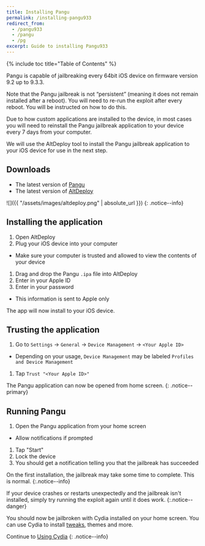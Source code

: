 ```yaml
---
title: Installing Pangu
permalink: /installing-pangu933
redirect_from:
  - /pangu933
  - /pangu
  - /pg
excerpt: Guide to installing Pangu933
---
```


{% include toc title="Table of Contents" %}

Pangu is capable of jailbreaking every 64bit iOS device on firmware version 9.2 up to 9.3.3.

Note that the Pangu jailbreak is not “persistent” (meaning it does not remain installed after a reboot). You will need to re-run the exploit after every reboot. You will be instructed on how to do this.

Due to how custom applications are installed to the device, in most cases you will need to reinstall the Pangu jailbreak application to your device every 7 days from your computer.

We will use the AltDeploy tool to install the Pangu jailbreak application to your iOS device for use in the next step.

## Downloads

- The latest version of [Pangu](http://en.pangu.io/help.html)
- The latest version of [AltDeploy](https://github.com/pixelomer/AltDeploy/releases)

![]({{ "/assets/images/altdeploy.png" | absolute_url }})
{: .notice--info}

## Installing the application

1. Open AltDeploy
1. Plug your iOS device into your computer
  - Make sure your computer is trusted and allowed to view the contents of your device
1. Drag and drop the Pangu `.ipa` file into AltDeploy
1. Enter in your Apple ID
1. Enter in your password
  - This information is sent to Apple only

The app will now install to your iOS device.

## Trusting the application

1. Go to `Settings` -> `General` -> `Device Management` -> `<Your Apple ID>`
  - Depending on your usage, `Device Management` may be labeled `Profiles and Device Management`
1. Tap `Trust "<Your Apple ID>"`

The Pangu application can now be opened from home screen.
{: .notice--primary}

## Running Pangu

1. Open the Pangu application from your home screen
  - Allow notifications if prompted
1. Tap "Start"
1. Lock the device
1. You should get a notification telling you that the jailbreak has succeeded

On the first installation, the jailbreak may take some time to complete. This is normal.
{:.notice--info}

If your device crashes or restarts unexpectedly and the jailbreak isn't installed, simply try running the exploit again until it does work.
{:.notice--danger}

You should now be jailbroken with Cydia installed on your home screen. You can use Cydia to install [tweaks](faq#tweaks), themes and more.

Continue to [Using Cydia](using-cydia)
{: .notice--info}
